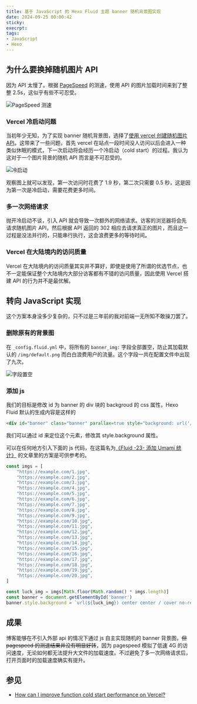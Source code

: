 ```yaml
---
title: 基于 JavaScript 的 Hexo Fluid 主题 banner 随机背景图实现
date: 2024-09-25 00:00:42
sticky:
execrpt:
tags:
- JavaScript
- Hexo
---
```


## 为什么要换掉随机图片 API

因为 API 太慢了。根据 [PageSpeed](https://pagespeed.web.dev/) 的测速，使用 API 的图片加载时间来到了整整 2.5s，这似乎有些不可忍受。

![PageSpeed 测速](https://static.031130.xyz/uploads/2024/09/25/3ef1a17bca955.webp)

### Vercel 冷启动问题

当初年少无知，为了实现 banner 随机背景图，选择了[使用 vercel 创建随机图片 API](/2021/05/21/create-a-random-picture-api-with-vercel/)。这带来了一些问题，首先 vercel 在站点一段时间没人访问以后会进入一种类似休眠的模式，下一次启动将会经历一个冷启动（cold start）的过程。我认为这对于一个图片背景的随机 API 而言是不可忍受的。

![冷启动](https://static.031130.xyz/uploads/2024/09/24/f8cb9fd7a963e.webp)

观察图上就可以发现，第一次访问时花费了 1.9 秒，第二次只需要 0.5 秒，这是因为第一次是冷启动，需要花费更多时间。

### 多一次网络请求

抛开冷启动不谈，引入 API 就会导致一次额外的网络请求。访客的浏览器将会先请求随机图片 API，然后根据 API 返回的 302 相应去请求真正的图片，而且这一过程是没法并行的，只能串行执行，这会浪费更多的等待时间。

### Vercel 在大陆境内的访问质量

Vercel 在大陆境内的访问质量其实并不算好，即使是使用了所谓的优选节点，也不一定能保证整个大陆境内大部分访客都有不错的访问质量，因此使用 Vercel 搭建 API 的行为并不是最优解。

## 转向 JavaScript 实现

这个方案本身没多少复杂的，只不过是三年前的我对前端一无所知不敢操刀罢了。

### 删除原有的背景图

在 `_config.fluid.yml` 中，将所有的 `banner_img:` 字段全部置空，防止其加载默认的 `/img/default.png` 而白白浪费用户的流量。这个字段一共在配置文件中出现了九次。

![字段置空](https://static.031130.xyz/uploads/2024/09/25/70bd0b27f5aad.webp)

### 添加 js

我们的目标是修改 id 为 banner 的 div 块的 backgroud 的 css 属性，Hexo Fluid 默认的生成内容是这样的

```html
<div id="banner" class="banner" parallax=true style="background: url('/img/default.png') no-repeat center center; background-size: cover;">
```

我们可以通过 id 来定位这个元素，修改其 style.background 属性。

可以在任何地方引入下面的 js 代码，在这篇名为[《Fluid -23- 添加 Umami 统计》](https://www.zywvvd.com/notes/hexo/theme/fluid/fluid-add-umami/fluid-add-umami/) 的文章里的方案是可供参考的。

```javascript
const imgs = [
    "https://example.com/1.jpg",
    "https://example.com/2.jpg",
    "https://example.com/3.jpg",
    "https://example.com/4.jpg",
    "https://example.com/5.jpg",
    "https://example.com/6.jpg",
    "https://example.com/7.jpg",
    "https://example.com/8.jpg",
    "https://example.com/9.jpg",
    "https://example.com/10.jpg",
    "https://example.com/11.jpg",
    "https://example.com/12.jpg",
    "https://example.com/13.jpg",
    "https://example.com/14.jpg",
    "https://example.com/15.jpg",
    "https://example.com/16.jpg",
    "https://example.com/17.jpg",
    "https://example.com/18.jpg",
    "https://example.com/19.jpg",
    "https://example.com/20.jpg",
]

const luck_img = imgs[Math.floor(Math.random() * imgs.length)]
const banner = document.getElementById('banner')
banner.style.background = `url(${luck_img}) center center / cover no-repeat`
```

## 成果

博客能够在不引入外部 api 的情况下通过 js 自主实现随机的 banner 背景图，~~但 pagespeed 的测速结果并没有明显好转~~，因为 pagespeed 模拟了低速 4G 的访问速度，无论如何都无法提升大文件的加载速度。不过避免了多一次网络请求后，打开页面时的加载速度确实有提升。

## 参见

- [How can I improve function cold start performance on Vercel?](https://vercel.com/guides/how-can-i-improve-serverless-function-lambda-cold-start-performance-on-vercel)
